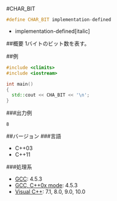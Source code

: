 #CHAR_BIT
```cpp
#define CHAR_BIT implementation-defined
```
* implementation-defined[italic]

##概要
1バイトのビット数を表す。


##例
```cpp
#include <climits>
#include <iostream>

int main()
{
  std::cout << CHA_BIT << '\n';
}
```


###出力例
```
8
```

##バージョン
###言語
- C++03
- C++11


###処理系
- [GCC](/implementation#gcc.md): 4.5.3
- [GCC, C++0x mode](/implementation#gcc.md): 4.5.3
- [Visual C++](/implementation#visual_cpp.md): 7.1, 8.0, 9.0, 10.0

